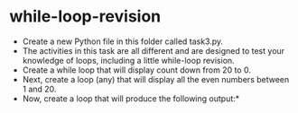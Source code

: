 # while-loop-revision

-  Create a new Python file in this folder called task3.py.
- The activities in this task are all different and are designed to test your knowledge of loops, including a little while-loop revision.
- Create a while loop that will display count down from 20 to 0.
- Next, create a loop (any) that will display all the even numbers between 1 and 20.
- Now, create a loop that will produce the following output:*

